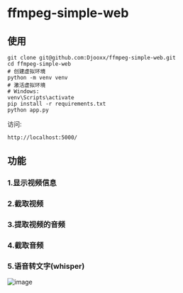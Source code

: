 # ffmpeg-simple-web

## 使用
```
git clone git@github.com:Djooxx/ffmpeg-simple-web.git
cd ffmpeg-simple-web
# 创建虚拟环境
python -m venv venv
# 激活虚拟环境
# Windows:
venv\Scripts\activate
pip install -r requirements.txt
python app.py
```
访问:
```
http://localhost:5000/
```

## 功能
### 1.显示视频信息
### 2.截取视频
### 3.提取视频的音频
### 4.截取音频
### 5.语音转文字(whisper)

![image](https://github.com/user-attachments/assets/15455295-37b3-4ef4-a375-239dc560302f)
